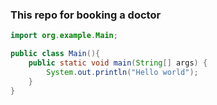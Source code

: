 ### This repo for booking a doctor

```java
import org.example.Main;

public class Main(){
    public static void main(String[] args) {
        System.out.println("Hello world");
    }
}
```